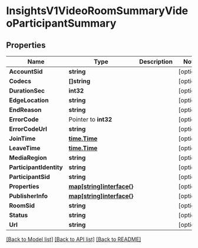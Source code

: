 # InsightsV1VideoRoomSummaryVideoParticipantSummary

## Properties

Name | Type | Description | Notes
------------ | ------------- | ------------- | -------------
**AccountSid** | **string** |  | [optional] 
**Codecs** | **[]string** |  | [optional] 
**DurationSec** | **int32** |  | [optional] 
**EdgeLocation** | **string** |  | [optional] 
**EndReason** | **string** |  | [optional] 
**ErrorCode** | Pointer to **int32** |  | [optional] 
**ErrorCodeUrl** | **string** |  | [optional] 
**JoinTime** | [**time.Time**](time.Time.md) |  | [optional] 
**LeaveTime** | [**time.Time**](time.Time.md) |  | [optional] 
**MediaRegion** | **string** |  | [optional] 
**ParticipantIdentity** | **string** |  | [optional] 
**ParticipantSid** | **string** |  | [optional] 
**Properties** | [**map[string]interface{}**](.md) |  | [optional] 
**PublisherInfo** | [**map[string]interface{}**](.md) |  | [optional] 
**RoomSid** | **string** |  | [optional] 
**Status** | **string** |  | [optional] 
**Url** | **string** |  | [optional] 

[[Back to Model list]](../README.md#documentation-for-models) [[Back to API list]](../README.md#documentation-for-api-endpoints) [[Back to README]](../README.md)


